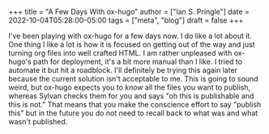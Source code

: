 +++
title = "A Few Days With ox-hugo"
author = ["Ian S. Pringle"]
date = 2022-10-04T05:28:00-05:00
tags = ["meta", "blog"]
draft = false
+++

I've been playing with ox-hugo for a few days now. I do like a lot about it. One thing I like a lot is how it is focused on getting out of the way and just turning org files into well crafted HTML. I am rather unpleased with ox-hugo's path for deployment, it's a bit more manual than I like. I tried to automate it but hit a roadblock. I'll definitely be trying this again later because the current solution isn't acceptable to me. This is going to sound weird, but ox-hugo expects you to _know_ all the files you want to publish, whereas Sylvan checks them for you and says "oh this is publishable and this is not." That means that you make the conscience effort to say "publish this" but in the future you do not need to recall back to what was and what wasn't published.
